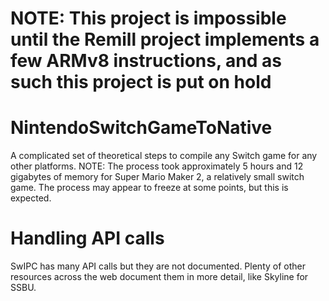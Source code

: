 # NOTE: This project is impossible until the Remill project implements a few ARMv8 instructions, and as such this project is put on hold

# NintendoSwitchGameToNative
A complicated set of theoretical steps to compile any Switch game for any other platforms. NOTE: The process took approximately 5 hours and 12 gigabytes of memory for Super Mario Maker 2, a relatively small switch game. The process may appear to freeze at some points, but this is expected.

# Handling API calls
SwIPC has many API calls but they are not documented. Plenty of other resources across the web document them in more detail, like Skyline for SSBU.
